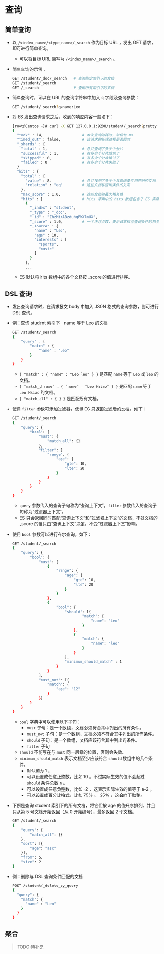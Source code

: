 # 查询

## 简单查询

- 以 `/<index_name>/<type_name>/_search` 作为目标 URL ，发出 GET 请求，即可进行简单查询。
  - 可以将目标 URL 简写为 `/<index_name>/_search` 。

- 简单查询的示例：
    ```sh
    GET /student/_doc/_search   # 查询指定索引下的文档
    GET /student/_search
    GET /_search                # 查询所有索引下的文档
    ```

- 简单查询时，可以在 URL 的查询字符串中加入 q 字段及查询参数：
    ```sh
    GET /student/_search?q=name:Leo
    ```

- 对 ES 发出查询请求之后，收到的响应内容一般如下：
    ```sh
    [root@Centos ~]# curl -X GET 127.0.0.1:9200/student/_search?pretty
    {
      "took" : 14,                  # 本次查询的耗时，单位为 ms
      "timed_out" : false,          # 该请求的处理过程是否超时
      "_shards" : {
        "total" : 1,                # 总共查询了多少个分片
        "successful" : 1,           # 有多少个分片成功了
        "skipped" : 0,              # 有多少个分片跳过了
        "failed" : 0                # 有多少个分片失败了
      },
      "hits" : {
        "total" : {
          "value" : 8,              # 总共找到了多少个与查询条件相匹配的文档
          "relation" : "eq"         # 这些文档与查询条件的关系
        },
        "max_score" : 1.0,          # 这些文档的最大相关性
        "hits" : [                  # hits 字典中的 hits 数组包含了 ES 实际返回给客户端的文档。查询条件可能匹配任意个文档，但默认最多返回 10 个
          {
            "_index" : "student",
            "_type" : "_doc",
            "_id" : "ZhzMiXABzduhqPWX7mUX",
            "_score" : 1.0,         # 一个正浮点数，表示该文档与查询条件的相关性
            "_source" : {
              "name" : "Leo",
              "age" : 10,
              "interests" : [
                "sports",
                "music"
              ]
            }
          },
          ...
    ```
    - ES 默认将 hits 数组中的各个文档按 _score 的值进行排序。

## DSL 查询

- 发出查询请求时，在请求报文 body 中加入 JSON 格式的查询参数，则可进行 DSL 查询。

- 例：查询 student 索引下，name 等于 Leo 的文档
    ```sh
    GET /student/_search
    {
        "query" : {
            "match" : {
                "name" : "Leo"
            }
        }
    }
    ```
    - `{ "match" : { "name" : "Leo leo" } }` 是匹配 `name` 等于 `Leo` 或 `leo` 的文档。
    - `{ "match_phrase" : { "name" : "Leo Hsiao" } }` 是匹配 `name` 等于 `Leo Hsiao` 的文档。
    - `{ "match_all" : { } }` 是匹配所有文档。

- 使用 `filter` 参数可添加过滤器，使得 ES 只返回过滤后的文档。如下：
    ```sh
    GET /student/_search
    {
        "query": {
            "bool": {
                "must": {
                    "match_all": {}
                },
                "filter": {
                    "range": {
                        "age": {
                            "gte": 10,
                            "lte": 20
                        }
                    }
                }
            }
        }
    }
    ```
    - `query` 参数传入的查询子句称为“查询上下文”，`filter` 参数传入的查询子句称为“过滤器上下文”。
    - ES 只会返回同时匹配“查询上下文”和“过滤器上下文”的文档，不过文档的 _score 的值只由“查询上下文”决定，不受“过滤器上下文”影响。

- 使用 `bool` 参数可以进行布尔查询，如下：
    ```sh
    GET /student/_search
    {
        "query": {
            "bool": {
                "must": [
                    {
                        "range": {
                            "age": {
                                "gte": 10,
                                "lte": 20
                            }
                        }
                    },
                    {
                        "bool": {
                            "should": [{
                                    "match": {
                                        "name": "Leo"
                                    }
                                },
                                {
                                    "match": {
                                        "name": "leo"
                                    }
                                }
                            ],
                            "minimum_should_match" : 1
                        }
                    }
                ],
                "must_not": [{
                    "match": {
                        "age": "12"
                    }
                }]
            }
        }
    }
    ```
    - `bool` 字典中可以使用以下子句：
      - `must` 子句：是一个数组，文档必须符合其中列出的所有条件。
      - `must_not` 子句：是一个数组，文档必须不符合其中列出的所有条件。
      - `should` 子句：是一个数组，文档应该符合其中列出的条件。
      - `filter` 子句
    - `should` 不能写在与 `must` 同一层级的位置，否则会失效。
    - `minimum_should_match` 表示文档至少应该符合 `should` 数组中的几个条件。
      - 默认值为 1 。
      - 可以设置成任意正整数，比如 10 。不过实际生效的值不会超过 `should` 条件总数 n 。
      - 可以设置成任意负整数，比如 -2 ，这表示实际生效的值等于 n-2 。
      - 可以设置成百分比格式，比如 75% 、-25% ，这会向下取整。

- 下例是查询 student 索引下的所有文档，将它们按 age 的值升序排列，并且只从第 5 号文档开始返回（从 0 开始编号），最多返回 2 个文档。
    ```sh
    GET /student/_search
    {
        "query": {
            "match_all": {}
        },
        "sort": [{
            "age": "asc"
        }],
        "from": 5,
        "size": 2
    }
    ```

- 例：删除与 DSL 查询条件匹配的文档
  ```sh
  POST /student/_delete_by_query
  {
    "query": {
      "match": {
        "name" : "Leo"
      }
    }
  }
  ```

## 聚合

> TODO:待补充


